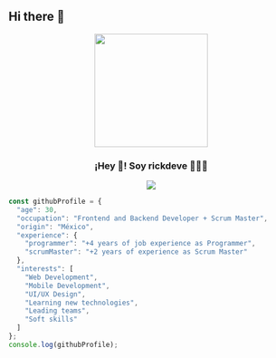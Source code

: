 ## Hi there 👋
<p align="center" width="300">
   <img align="center" width="200" src="" />
   <h3 align="center">¡Hey 👋! Soy rickdeve 👨🏻‍💻</h3>
</p>


<p align="center">
  <!-- Typing SVG by DenverCoder1 - https://github.com/DenverCoder1/readme-typing-svg -->
  <a href="https://github.com/DenverCoder1/readme-typing-svg">
    <img src="https://readme-typing-svg.demolab.com/?lines=Full-stack%20web%20and%20app%20developer;Experienced%20UI%2FUX%20Designer;4%2B%20years%20of%20coding%20experience;Always%20learning%20new%20things&font=Fira%20Code&center=true&width=440&height=45&color=f75c7e&vCenter=true&pause=1000&size=22" /></a>
</p>

```javascript
const githubProfile = {
  "age": 30,
  "occupation": "Frontend and Backend Developer + Scrum Master",
  "origin": "México",
  "experience": {
    "programmer": "+4 years of job experience as Programmer",
    "scrumMaster": "+2 years of experience as Scrum Master"
  },
  "interests": [
    "Web Development",
    "Mobile Development",
    "UI/UX Design",
    "Learning new technologies",
    "Leading teams",
    "Soft skills"
  ]
};
console.log(githubProfile);
```


